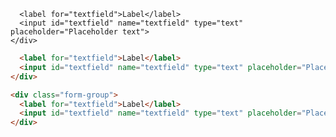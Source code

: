```html<div class="form-group">
  <label for="textfield">Label</label>
  <input id="textfield" name="textfield" type="text" placeholder="Placeholder text">
</div>
```

```html <div class="form-group">
  <label for="textfield">Label</label>
  <input id="textfield" name="textfield" type="text" placeholder="Placeholder text">
</div>
```

```html
<div class="form-group">
  <label for="textfield">Label</label>
  <input id="textfield" name="textfield" type="text" placeholder="Placeholder text">
</div>
```